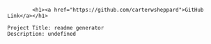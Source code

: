 
            <h1><a href="https://github.com/carterwsheppard">GitHub Link</a></h1>

    Project Title: readme generator
    Description: undefined

    